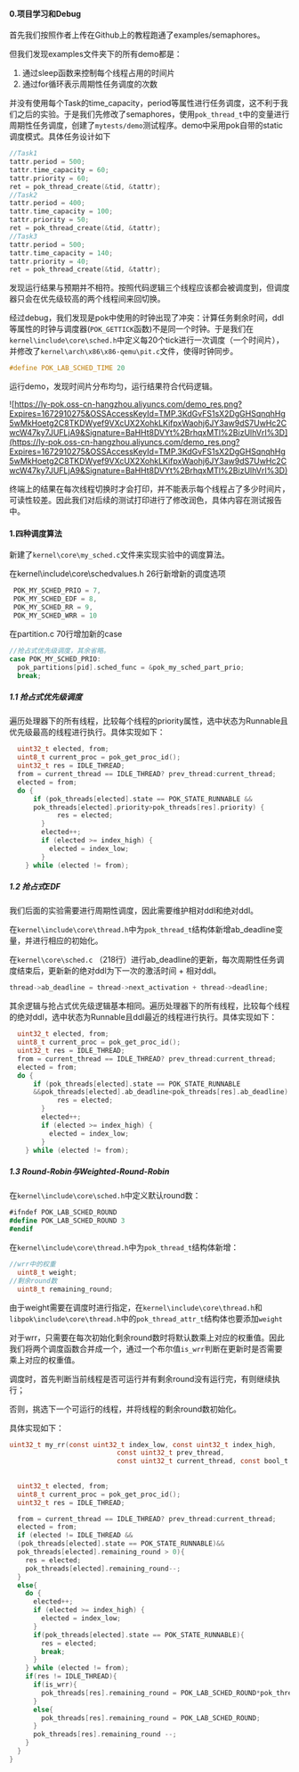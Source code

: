 #### 0.项目学习和Debug

首先我们按照作者上传在Github上的教程跑通了examples/semaphores。

但我们发现examples文件夹下的所有demo都是：

1. 通过sleep函数来控制每个线程占用的时间片
2. 通过for循环表示周期性任务调度的次数

并没有使用每个Task的time_capacity，period等属性进行任务调度，这不利于我们之后的实验。于是我们先修改了semaphores，使用`pok_thread_t`中的变量进行周期性任务调度，创建了`mytests/demo`测试程序。demo中采用pok自带的static调度模式。具体任务设计如下

```c
//Task1
tattr.period = 500;
tattr.time_capacity = 60;
tattr.priority = 60;
ret = pok_thread_create(&tid, &tattr);
//Task2
tattr.period = 400;
tattr.time_capacity = 100;
tattr.priority = 50;
ret = pok_thread_create(&tid, &tattr);
//Task3
tattr.period = 500;
tattr.time_capacity = 140;
tattr.priority = 40;
ret = pok_thread_create(&tid, &tattr);
```

发现运行结果与预期并不相符。按照代码逻辑三个线程应该都会被调度到，但调度器只会在优先级较高的两个线程间来回切换。

经过debug，我们发现是pok中使用的时钟出现了冲突：计算任务剩余时间，ddl等属性的时钟与调度器(`POK_GETTICK`函数)不是同一个时钟。于是我们在`kernel\include\core\sched.h`中定义每20个tick进行一次调度（一个时间片），并修改了`kernel\arch\x86\x86-qemu\pit.c`文件，使得时钟同步。

```c
#define POK_LAB_SCHED_TIME 20
```

运行demo，发现时间片分布均匀，运行结果符合代码逻辑。

![https://ly-pok.oss-cn-hangzhou.aliyuncs.com/demo_res.png?Expires=1672910275&OSSAccessKeyId=TMP.3KdGvFS1sX2DgGHSqnqhHg5wMkHoetg2C8TKDWyef9VXcUX2XohkLKifpxWaohj6JY3aw9dS7UwHc2CwcW47ky7JUFLjA9&Signature=BaHHt8DVYt%2BrhqxMTl%2BizUlhVrI%3D](https://ly-pok.oss-cn-hangzhou.aliyuncs.com/demo_res.png?Expires=1672910275&OSSAccessKeyId=TMP.3KdGvFS1sX2DgGHSqnqhHg5wMkHoetg2C8TKDWyef9VXcUX2XohkLKifpxWaohj6JY3aw9dS7UwHc2CwcW47ky7JUFLjA9&Signature=BaHHt8DVYt%2BrhqxMTl%2BizUlhVrI%3D)

终端上的结果在每次线程切换时才会打印，并不能表示每个线程占了多少时间片，可读性较差。因此我们对后续的测试打印进行了修改润色，具体内容在测试报告中。

#### 1.四种调度算法

新建了`kernel\core\my_sched.c`文件来实现实验中的调度算法。

在kernel\include\core\schedvalues.h 26行新增新的调度选项

```c
 POK_MY_SCHED_PRIO = 7,
 POK_MY_SCHED_EDF = 8,
 POK_MY_SCHED_RR = 9,
 POK_MY_SCHED_WRR = 10
```

在partition.c 70行增加新的case

```c
//抢占式优先级调度，其余省略。
case POK_MY_SCHED_PRIO:
  pok_partitions[pid].sched_func = &pok_my_sched_part_prio;
  break;
```

##### 1.1 抢占式优先级调度

遍历处理器下的所有线程，比较每个线程的priority属性，选中状态为Runnable且优先级最高的线程进行执行。具体实现如下：

```c
  uint32_t elected, from;
  uint8_t current_proc = pok_get_proc_id();
  uint32_t res = IDLE_THREAD;
  from = current_thread == IDLE_THREAD? prev_thread:current_thread;
  elected = from;
  do {
      if (pok_threads[elected].state == POK_STATE_RUNNABLE && 
      pok_threads[elected].priority>pok_threads[res].priority) {
            res = elected;
        }
        elected++;
        if (elected >= index_high) {
          elected = index_low;
        }
    } while (elected != from);
```

##### 1.2 抢占式EDF

我们后面的实验需要进行周期性调度，因此需要维护相对ddl和绝对ddl。

在`kernel\include\core\thread.h`中为`pok_thread_t`结构体新增ab_deadline变量，并进行相应的初始化。

在`kernel\core\sched.c` （218行）进行ab_deadline的更新，每次周期性任务调度结束后，更新新的绝对ddl为下一次的激活时间 + 相对ddl。

```c
thread->ab_deadline = thread->next_activation + thread->deadline;
```

其余逻辑与抢占式优先级逻辑基本相同。遍历处理器下的所有线程，比较每个线程的绝对ddl，选中状态为Runnable且ddl最近的线程进行执行。具体实现如下：

```c
  uint32_t elected, from;
  uint8_t current_proc = pok_get_proc_id();
  uint32_t res = IDLE_THREAD;
  from = current_thread == IDLE_THREAD? prev_thread:current_thread;
  elected = from;
  do {
      if (pok_threads[elected].state == POK_STATE_RUNNABLE
      &&pok_threads[elected].ab_deadline<pok_threads[res].ab_deadline) {
            res = elected;
        }
        elected++;
        if (elected >= index_high) {
          elected = index_low;
        }
    } while (elected != from);
```

##### 1.3 Round-Robin与Weighted-Round-Robin

在`kernel\include\core\sched.h`中定义默认round数：

```c#
#ifndef POK_LAB_SCHED_ROUND
#define POK_LAB_SCHED_ROUND 3
#endif
```

在`kernel\include\core\thread.h`中为`pok_thread_t`结构体新增：

```c
//wrr中的权重
  uint8_t weight;
//剩余round数
  uint8_t remaining_round;
```

由于weight需要在调度时进行指定，在`kernel\include\core\thread.h`和`libpok\include\core\thread.h`中的`pok_thread_attr_t`结构体也要添加`weight`

对于wrr，只需要在每次初始化剩余round数时将默认数乘上对应的权重值。因此我们将两个调度函数合并成一个，通过一个布尔值`is_wrr`判断在更新时是否需要乘上对应的权重值。

调度时，首先判断当前线程是否可运行并有剩余round没有运行完，有则继续执行；

否则，挑选下一个可运行的线程，并将线程的剩余round数初始化。

具体实现如下：

```c
uint32_t my_rr(const uint32_t index_low, const uint32_t index_high,
                           const uint32_t prev_thread,
                           const uint32_t current_thread, const bool_t is_wrr) {
  
  
  uint32_t elected, from;
  uint8_t current_proc = pok_get_proc_id();
  uint32_t res = IDLE_THREAD;

  from = current_thread == IDLE_THREAD? prev_thread:current_thread;
  elected = from;
  if (elected != IDLE_THREAD && 
  (pok_threads[elected].state == POK_STATE_RUNNABLE)&&
  pok_threads[elected].remaining_round > 0){
    res = elected;  
    pok_threads[elected].remaining_round--; 
  }
  else{
    do {
      elected++;
      if (elected >= index_high) {
        elected = index_low;
      }
      if(pok_threads[elected].state == POK_STATE_RUNNABLE){
        res = elected;
        break;
      }
    } while (elected != from);
    if(res != IDLE_THREAD){
      if(is_wrr){
        pok_threads[res].remaining_round = POK_LAB_SCHED_ROUND*pok_threads[res].weight;
      }
      else{
        pok_threads[res].remaining_round = POK_LAB_SCHED_ROUND;
      }
      pok_threads[res].remaining_round --;
    }
  }
}
```

